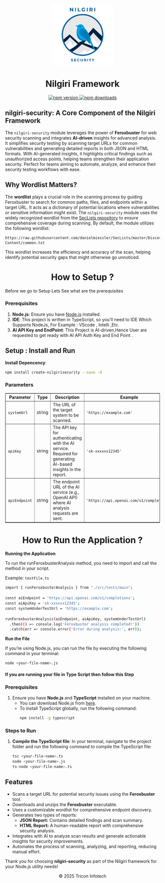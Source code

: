 
<p align="center">
  <img src="./logo/NilgiriSecurity.png" alt="Nilgiri Security Logo" width="200"/>
</p>
<h1 align="center">Nilgiri Framework</h1>
<p align="center">
    <!-- NPM badges -->
    <a href="https://www.npmjs.com/package/create-nilgirisecurity">
        <img src="https://img.shields.io/npm/v/nilgirisecurity.svg" alt="npm version">
    </a>
    <a href="https://www.npmjs.com/package/create-nilgirisecurity">
        <img src="https://img.shields.io/npm/dm/nilgirisecurity.svg" alt="npm downloads">
    </a>
</p>

<h2>nilgiri-security: A Core Component of the Nilgiri Framework</h2>

<p>
The <code>nilgiri-security</code> module leverages the power of <strong>Feroxbuster</strong> for web security scanning and integrates <strong>AI-driven</strong> insights for advanced analysis. It simplifies security testing by scanning target URLs for common vulnerabilities and generating detailed reports in both JSON and HTML formats. With AI-generated insights, it highlights critical findings such as unauthorized access points, helping teams strengthen their application security. Perfect for teams aiming to automate, analyze, and enhance their security testing workflows with ease.
</p>

<h2>Why Wordlist Matters?</h2>

<p>
The <strong>wordlist</strong> plays a crucial role in the scanning process by guiding Feroxbuster to search for common paths, files, and endpoints within a target URL. It acts as a dictionary of potential locations where vulnerabilities or sensitive information might exist. The <code>nilgiri-security</code> module uses the widely recognized wordlist from the <a href="https://github.com/danielmiessler/SecLists" target="_blank">SecLists repository</a> to ensure comprehensive coverage during scanning. By default, the module utilizes the following wordlist:
</p>

<pre><code>https://raw.githubusercontent.com/danielmiessler/SecLists/master/Discovery/Web-Content/common.txt</code></pre>

<p>
This wordlist increases the efficiency and accuracy of the scan, helping identify potential security gaps that might otherwise go unnoticed.
</p>

<h1 align="center">How to Setup ?</h1>

Before we go to Setup Lets See what are the prerequisites 
### Prerequisites

1. **Node.js**: Ensure you have [Node.js](https://nodejs.org/) installed.
2. **IDE**: This project is written in TypeScript, so you'll need to IDE Which Supports NodeJs, For Example : VScode , Intelli ,Etc.
4. **AI API Key and EndPoint**: This Project is AI-driven,Hence User are requested to get ready with AI API Auth Key and End Point .

## Setup : Install and Run

**Install Depencency**:

   ```bash
   npm install create-nilgirisecurity --save -d
   ```

### Parameters

<table border="1">
    <thead>
        <tr>
            <th>Parameter</th>
            <th>Type</th>
            <th>Description</th>
            <th>Example</th>
        </tr>
    </thead>
    <tbody>
        <tr>
            <td><code>systemUrl</code></td>
            <td>string</td>
            <td>The URL of the target system to be scanned.</td>
            <td><code>'https://example.com'</code></td>
        </tr>
        <tr>
            <td><code>apiKey</code></td>
            <td>string</td>
            <td>The API key for authenticating with the AI service. Required for generating AI-based insights in the report.</td>
            <td><code>'sk-xxxxxx12345'</code></td>
        </tr>
        <tr>
            <td><code>apiEndpoint</code></td>
            <td>string</td>
            <td>The endpoint URL of the AI service (e.g., OpenAI API) where AI analysis requests are sent.</td>
            <td><code>'https://api.openai.com/v1/completions'</code></td>
        </tr>
    </tbody>
</table>


<h1 align="center">How to Run the Application ?</h1>

**Running the Application**

To run the runFeroxbusterAnalysis method, you need to import and call the method in your script.

Example: `testFile.ts`

```bash
import { runFeroxbusterAnalysis } from "./src/tests/main";

const aiEndpoint = 'https://api.openai.com/v1/completions';
const aiApiKey = 'sk-xxxxxx12345';
const systemUnderTestUrl = 'https://example.com';

runFeroxbusterAnalysis(aiEndpoint, aiApiKey, systemUnderTestUrl)
  .then(() => console.log('Feroxbuster analysis completed!'))
  .catch(err => console.error('Error during analysis:', err));
``` 
**Run the File**

If you’re using Node.js, you can run the file by executing the following command in your terminal:
```bash
node <your-file-name>.js
```
#### If you are running your file in Type Script then follow this Step 

### Prerequisites
1. Ensure you have **Node.js** and **TypeScript** installed on your machine.
   - You can download Node.js from [here](https://nodejs.org/).
   - To install TypeScript globally, run the following command:
     ```bash
     npm install -g typescript
     ```

### Steps to Run

1. **Compile the TypeScript file**:
   In your terminal, navigate to the project folder and run the following command to compile the TypeScript file:
   ```bash
   tsc <your-file-name>.ts
   node <your-file-name>.js
   ts-node <your-file-name>.ts

<h2>Features</h2>
<ul>
  <li>Scans a target URL for potential security issues using the <strong>Feroxbuster</strong> tool.</li>
  <li>Downloads and unzips the <strong>Feroxbuster</strong> executable.</li>
  <li>Uses a customizable wordlist for comprehensive endpoint discovery.</li>
  <li>Generates two types of reports:
    <ul>
      <li><strong>JSON Report:</strong> Contains detailed findings and scan summary.</li>
      <li><strong>HTML Report:</strong> A human-readable report with comprehensive security analysis.</li>
    </ul>
  </li>
  <li>Integrates with AI to analyze scan results and generate actionable insights for security improvements.</li>
  <li>Automates the process of scanning, analyzing, and reporting, reducing manual effort.</li>
</ul>

<p>Thank you for choosing <strong>nilgiri-security</strong> as part of the Nilgiri framework for your Node.js utility needs!</p>

<p align="center">&copy; 2025 Tricon Infotech</p>
